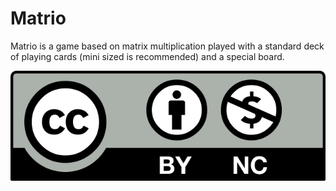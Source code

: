 # Matrio

Matrio is a game based on matrix multiplication played with a standard deck of playing cards (mini sized is recommended) and a special board. 


![CC](/images/640px-Cc-by-nc_icon.svg.png)